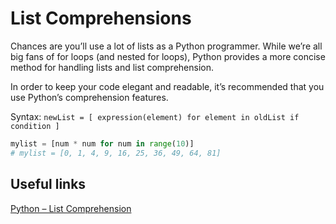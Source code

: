 # List Comprehensions

Chances are you’ll use a lot of lists as a Python programmer. While we’re all big fans of for loops (and nested for loops), Python provides a more concise method for handling lists and list comprehension. 

In order to keep your code elegant and readable, it’s recommended that you use Python’s comprehension features.

Syntax:
 `newList = [ expression(element) for element in oldList if condition ]`

```python
mylist = [num * num for num in range(10)]
# mylist = [0, 1, 4, 9, 16, 25, 36, 49, 64, 81]

```

## Useful links

[Python – List Comprehension](https://www.geeksforgeeks.org/python-list-comprehension/)
